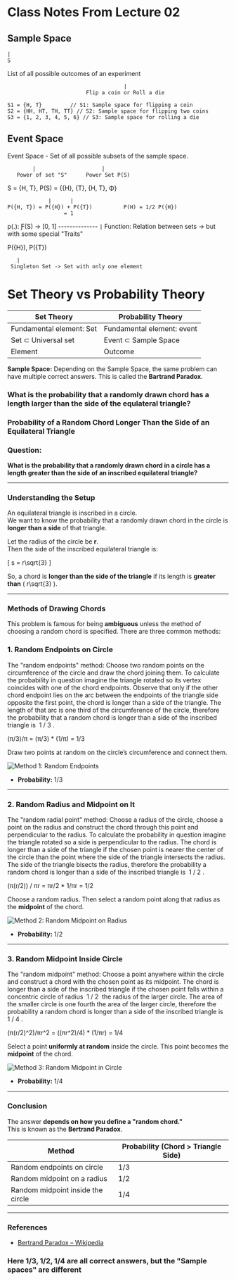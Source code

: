 # Class Notes From Lecture 02

## Sample Space
    |
    S

List of all possible outcomes of an experiment
```
                                     |
                         Flip a coin or Roll a die
```

```
S1 = {H, T}         // S1: Sample space for flipping a coin
S2 = {HH, HT, TH, TT} // S2: Sample space for flipping two coins
S3 = {1, 2, 3, 4, 5, 6} // S3: Sample space for rolling a die
```

## Event Space
Event Space - Set of all possible subsets of the sample space.
```
        |                     |
   Power of set "S"      Power Set P(S)
```

S = {H, T}, P(S) = {{H}, {T}, {H, T}, Φ}
```
             |      |
P({H, T}) = P({H}) + P({T})          P(H) = 1/2 P({H})
                  = 1
```

p(.): Ƒ(S) -> [0, 1] 
      --------------
      ```
      |
      ```
Function: Relation between sets -> but with some special "Traits"

P({H}), P({T})
```
   |
 Singleton Set -> Set with only one element
```         
# Set Theory vs Probability Theory

| Set Theory                        | Probability Theory                   |
|----------------------------------|--------------------------------------|
|  Fundamental element: Set        | Fundamental element: event           |
|   Set ⊂ Universal set            |     Event ⊂ Sample Space            |
|           Element                 |          Outcome                   |


**Sample Space:** Depending on the Sample Space, the same problem can have multiple correct answers. 
This is called the **Bartrand Paradox**.


### What is the probability that a randomly drawn chord has a length larger than the side of the equlateral  triangle? 

### Probability of a Random Chord Longer Than the Side of an Equilateral Triangle

### Question:

**What is the probability that a randomly drawn chord in a circle has a length greater than the side of an inscribed equilateral triangle?**

---

### Understanding the Setup

An equilateral triangle is inscribed in a circle.  
We want to know the probability that a randomly drawn chord in the circle is **longer than a side** of that triangle.

Let the radius of the circle be **r**.  
Then the side of the inscribed equilateral triangle is:

\[
s = r\sqrt{3}
\]

So, a chord is **longer than the side of the triangle** if its length is **greater than** \( r\sqrt{3} \).

---

### Methods of Drawing Chords

This problem is famous for being **ambiguous** unless the method of choosing a random chord is specified. There are three common methods:

### 1. Random Endpoints on Circle
The "random endpoints" method: Choose two random points on the circumference of the circle and draw the chord joining them. To calculate the probability in question imagine the triangle rotated so its vertex coincides with one of the chord endpoints. Observe that only if the other chord endpoint lies on the arc between the endpoints of the triangle side opposite the first point, the chord is longer than a side of the triangle. The length of that arc is one third of the circumference of the circle, therefore the probability that a random chord is longer than a side of the inscribed triangle is ⁠
1
/
3
⁠. <br>

(π/3)/π = (π/3) * (1/π) = 1/3  <br>

Draw two points at random on the circle’s circumference and connect them.

![Method 1: Random Endpoints](https://upload.wikimedia.org/wikipedia/commons/thumb/9/92/Bertrand1-figure.svg/250px-Bertrand1-figure.svg.png)

- **Probability:** 1/3

---

### 2. Random Radius and Midpoint on It

The "random radial point" method: Choose a radius of the circle, choose a point on the radius and construct the chord through this point and perpendicular to the radius. To calculate the probability in question imagine the triangle rotated so a side is perpendicular to the radius. The chord is longer than a side of the triangle if the chosen point is nearer the center of the circle than the point where the side of the triangle intersects the radius. The side of the triangle bisects the radius, therefore the probability a random chord is longer than a side of the inscribed triangle is ⁠
1
/
2
⁠. <br>

(π(r/2)) / πr = πr/2 * 1/πr = 1/2 <br>

Choose a random radius. Then select a random point along that radius as the **midpoint** of the chord.

![Method 2: Random Midpoint on Radius](https://upload.wikimedia.org/wikipedia/commons/thumb/c/c3/Bertrand2-figure.svg/161px-Bertrand2-figure.svg.png)

- **Probability:** 1/2

---

### 3. Random Midpoint Inside Circle

The "random midpoint" method: Choose a point anywhere within the circle and construct a chord with the chosen point as its midpoint. The chord is longer than a side of the inscribed triangle if the chosen point falls within a concentric circle of radius ⁠
1
/
2
⁠ the radius of the larger circle. The area of the smaller circle is one fourth the area of the larger circle, therefore the probability a random chord is longer than a side of the inscribed triangle is ⁠
1
/
4
⁠. <br>

(π(r/2)^2)/πr^2 = ((πr^2)/4) * (1/πr) = 1/4

Select a point **uniformly at random** inside the circle. This point becomes the **midpoint** of the chord.

![Method 3: Random Midpoint in Circle](https://upload.wikimedia.org/wikipedia/commons/thumb/8/8b/Bertrand3-figure.svg/161px-Bertrand3-figure.svg.png)

- **Probability:** 1/4

---

### Conclusion

The answer **depends on how you define a "random chord."**  
This is known as the **Bertrand Paradox**.

| Method                             | Probability (Chord > Triangle Side) |
|------------------------------------|-------------------------------------|
| Random endpoints on circle         | 1/3                                 |
| Random midpoint on a radius        | 1/2                                 |
| Random midpoint inside the circle  | 1/4                                 |

---

### References

- [Bertrand Paradox – Wikipedia](https://en.wikipedia.org/wiki/Bertrand_paradox_(probability))

### Here 1/3, 1/2, 1/4 are all correct answers, but the "Sample spaces" are different

